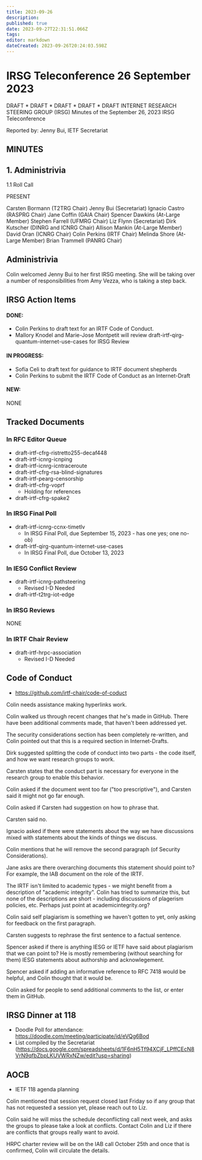 ```yaml
---
title: 2023-09-26
description: 
published: true
date: 2023-09-27T22:31:51.066Z
tags: 
editor: markdown
dateCreated: 2023-09-26T20:24:03.598Z
---
```


# IRSG Teleconference 26 September 2023

DRAFT * DRAFT * DRAFT * DRAFT * DRAFT
INTERNET RESEARCH STEERING GROUP (IRSG)
Minutes of the September 26, 2023 IRSG Teleconference

Reported by: Jenny Bui, IETF Secretariat

MINUTES
---------------------------------
## 1. Administrivia
1.1 Roll Call

PRESENT

Carsten Bormann (T2TRG Chair)
Jenny Bui (Secretariat)
Ignacio Castro (RASPRG Chair)
Jane Coffin (GAIA Chair)
Spencer Dawkins (At-Large Member)
Stephen Farrell (UFMRG Chair)
Liz Flynn (Secretariat)
Dirk Kutscher (DINRG and ICNRG Chair)
Allison Mankin (At-Large Member)
David Oran (ICNRG Chair)
Colin Perkins (IRTF Chair)
Melinda Shore (At-Large Member)
Brian Trammell (PANRG Chair)

## Administrivia
Colin welcomed Jenny Bui to her first IRSG meeting. She will be taking over a number of responsibilities from Amy Vezza, who is taking a step back. 


## IRSG Action Items 

#### DONE: 
- Colin Perkins to draft text for an IRTF Code of Conduct.
- Mallory Knodel and Marie-Jose Montpetit will review draft-irtf-qirg-quantum-internet-use-cases for IRSG Review

#### IN PROGRESS:
- Sofía Celi to draft text for guidance to IRTF document shepherds
- Colin Perkins to submit the IRTF Code of Conduct as an Internet-Draft

#### NEW: 
 NONE
 
## Tracked Documents 

### In RFC Editor Queue 
- draft-irtf-cfrg-ristretto255-decaf448
- draft-irtf-icnrg-icnping
- draft-irtf-icnrg-icntraceroute
- draft-irtf-cfrg-rsa-blind-signatures 
- draft-irtf-pearg-censorship
- draft-irtf-cfrg-voprf
    - Holding for references
- draft-irtf-cfrg-spake2

### In IRSG Final Poll
- draft-irtf-icnrg-ccnx-timetlv
  - In IRSG Final Poll, due September 15, 2023 - has one yes; one no-ob)
- draft-irtf-qirg-quantum-internet-use-cases 
	- In IRSG Final Poll, due October 13, 2023 
### In IESG Conflict Review
- draft-irtf-icnrg-pathsteering
    - Revised I-D Needed
- draft-irtf-t2trg-iot-edge
### In IRSG Reviews
NONE

### In IRTF Chair Review 
- draft-irtf-hrpc-association
    - Revised I-D Needed

## Code of Conduct 
- https://github.com/irtf-chair/code-of-coduct

Colin needs assistance making hyperlinks work.

Colin walked us through recent changes that he's made in GitHub. There have been additional comments made, that haven't been addressed yet. 

The security considerations section has been completely re-written, and Colin pointed out that this is a required section in Internet-Drafts. 

Dirk suggested splitting the code of conduct into two parts - the code itself, and how we want research groups to work. 

Carsten states that the conduct part is necessary for everyone in the research group to enable this behavior.

Colin asked if the document went too far ("too prescriptive"), and Carsten said it might not go far enough.

Colin asked if Carsten had suggestion on how to phrase that.

Carsten said no.

Ignacio asked if there were statements about the way we have discussions mixed with statements about the kinds of things we discuss.

Colin mentions that he will remove the second paragraph (of Security Considerations).

Jane asks are there overarching documents this statement should point to? For example, the IAB document on the role of the IRTF.

The IRTF isn't limited to academic types - we might benefit from a description of "academic integrity". Colin has tried to summarize this, but none of the descriptions are short - including discussions of plagerism policies, etc. Perhaps just point at academicintegrity.org?

Colin said self plagiarism is something we haven't gotten to yet, only asking for feedback on the first paragraph. 

Carsten suggests to rephrase the first sentence to a factual sentence.

Spencer asked if there is anything IESG or IETF have said about plagiarism that we can point to? He is mostly remembering (without searching for them) IESG statements about authorship and acknowlegement. 

Spencer asked if adding an informative reference to RFC 7418 would be helpful, and Colin thought that it would be. 

Colin asked for people to send additional comments to the list, or enter them in GitHub.

## IRSG Dinner at 118 
- Doodle Poll for attendance: https://doodle.com/meeting/participate/id/eVQg6Bod
- List compiled by the Secretariat (https://docs.google.com/spreadsheets/d/1F6nH5Tf94XCjF_LPffCEcN8VrN9qfbZbpLKUVWRxNZw/edit?usp=sharing)


## AOCB
- IETF 118 agenda planning

Colin mentioned that session request closed last Friday so if any group that has not requested a session yet, please reach out to Liz. 

Colin said he will miss the schedule deconflicting call next week, and asks the groups to please take a look at conflicts. Contact Colin and Liz if there are conflicts that groups really want to avoid. 

HRPC charter review will be on the IAB call October 25th and once that is confirmed, Colin will circulate the details. 